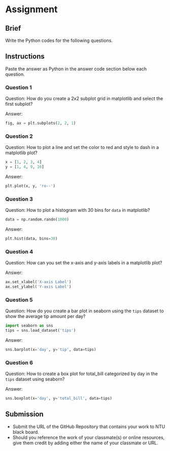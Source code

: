 # Assignment

## Brief

Write the Python codes for the following questions.

## Instructions

Paste the answer as Python in the answer code section below each question.

### Question 1

Question: How do you create a 2x2 subplot grid in matplotlib and select the first subplot?

Answer:

```python
fig, ax = plt.subplots(2, 2, 1)
```

### Question 2

Question: How to plot a line and set the color to red and style to dash in a matplotlib plot?

```python
x = [1, 2, 3, 4]
y = [1, 4, 9, 16]
```

Answer:

```python
plt.plot(x, y, 'ro--')
```

### Question 3

Question: How to plot a histogram with 30 bins for `data` in matplotlib?

```python
data = np.random.randn(1000)
```

Answer:

```python
plt.hist(data, bins=30)
```

### Question 4

Question: How can you set the x-axis and y-axis labels in a matplotlib plot?

Answer:

```python
ax.set_xlabel('X-axis Label')
ax.set_ylabel('Y-axis Label')
```

### Question 5

Question: How do you create a bar plot in seaborn using the `tips` dataset to show the average tip amount per day?

```python
import seaborn as sns
tips = sns.load_dataset('tips')
```

Answer:

```python
sns.barplot(x='day', y='tip', data=tips)
```

### Question 6

Question: How to create a box plot for total_bill categorized by day in the `tips` dataset using seaborn?

Answer:

```python
sns.boxplot(x='day', y='total_bill', data=tips)
```

## Submission

- Submit the URL of the GitHub Repository that contains your work to NTU black board.
- Should you reference the work of your classmate(s) or online resources, give them credit by adding either the name of your classmate or URL.
